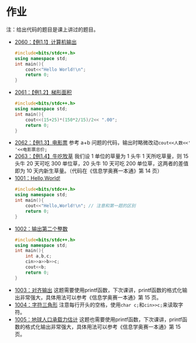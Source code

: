 # 作业

注：给出代码的题目是课上讲过的题目。

* [2060：【例1.1】计算机输出](http://ybt.ssoier.cn:8088/problem_show.php?pid=2060)
  ~~~c++
  #include<bits/stdc++.h>
  using namespace std;
  int main(){
      cout<<"Hello World!\n";
      return 0;
  }
  ~~~
* [2061：【例1.2】梯形面积](http://ybt.ssoier.cn:8088/problem_show.php?pid=2061)
  ~~~c++
  #include<bits/stdc++.h>
  using namespace std;
  int main(){
	  cout<<(15+25)*(150*2/15)/2<< ".00";
      return 0;
  }
  ~~~
* [2062：【例1.3】电影票](http://ybt.ssoier.cn:8088/problem_show.php?pid=2062)
  参考 a+b 问题的代码，输出时略微改动`cout<<人数<<' '<<电影票总价;`
* [2063：【例1.4】牛吃牧草](http://ybt.ssoier.cn:8088/problem_show.php?pid=2063)
  我们设 1 单位的草量为 1 头牛 1 天所吃草量，则 15 头牛 20 天可吃 300 单位草，20 头牛 10 天可吃 200 单位草，这两者的差值即为 10 天内新生草量。（代码在《信息学奥赛一本通》第 14 页）
* [1001：Hello,World!](http://ybt.ssoier.cn:8088/problem_show.php?pid=1001)
  ~~~c++
  #include<bits/stdc++.h>
  using namespace std;
  int main(){
      cout<<"Hello,World!\n"; // 注意和第一题的区别
      return 0;
  }
  ~~~
* [1002：输出第二个整数](http://ybt.ssoier.cn:8088/problem_show.php?pid=1003)
  ~~~c++
  #include<bits/stdc++.h>
  using namespace std;
  int main(){
      int a,b,c;
      cin>>a>>b>>c;
      cout<<b;
      return 0;
  }
  ~~~
* [1003：对齐输出](http://ybt.ssoier.cn:8088/problem_show.php?pid=1003)
  这题需要使用printf函数，下次课讲，printf函数的格式化输出非常强大，具体用法可以参考《信息学奥赛一本通》第 15 页。
* [1004：字符三角形](http://ybt.ssoier.cn:8088/problem_show.php?pid=1004)
  注意每行开头的空格，使用`char c;`和`cin>>c;`来读取字符。
* [1005：地球人口承载力估计](http://ybt.ssoier.cn:8088/problem_show.php?pid=1005)
  这题也需要使用printf函数，下次课讲，printf函数的格式化输出非常强大，具体用法可以参考《信息学奥赛一本通》第 15 页。